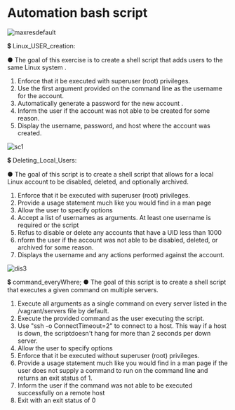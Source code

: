 # Automation bash script
![maxresdefault](https://user-images.githubusercontent.com/102508387/216788886-0703921c-bafa-4af7-a09b-c5a1165544d7.jpg)

:heavy_dollar_sign: Linux_USER_creation: 

  ● The goal of this exercise is to create a shell script that adds users to the same Linux system .
 1) Enforce that it be executed with superuser (root) privileges.
 2) Use the first argument provided on the command line as the username for the account.
 3) Automatically generate a password for the new account .
 4) Inform the user if the account was not able to be created for some reason.
 5) Display the username, password, and host where the account was created.
 
 ![sc1](https://user-images.githubusercontent.com/102508387/216790190-c866a7ed-b49e-4d72-ab2a-02d5877d562a.png)

:heavy_dollar_sign: Deleting_Local_Users:

  ● The goal of this script is to create a shell script that allows for a local Linux account to be
disabled, deleted, and optionally archived.
1) Enforce that it be executed with superuser (root) privileges. 
2) Provide a usage statement much like you would find in a man page 
3) Allow the user to specify options
4) Accept a list of usernames as arguments. At least one username is required or the script
5) Refus to disable or delete any accounts that have a UID less than 1000
6) nform the user if the account was not able to be disabled, deleted, or archived for some
reason.
7) Displays the username and any actions performed against the account.

![dis3](https://user-images.githubusercontent.com/102508387/217295497-74cac291-74d1-4709-b176-3de91eb4e0ae.png)

:heavy_dollar_sign: command_everyWhere;
  ● The goal of this script is to create a shell script that executes a given command on multiple servers.
  1) Execute all arguments as a single command on every server listed in the /vagrant/servers file by default.
2) Execute the provided command as the user executing the script.
3) Use "ssh -o ConnectTimeout=2" to connect to a host. This way if a host is down, the scriptdoesn't hang for more than 2 seconds per down server.
4) Allow the user to specify options
5) Enforce that it be executed without superuser (root) privileges. 
6) Provide a usage statement much like you would find in a man page if the user does not supply a command to run on the command line and returns an exit status of 1.
7) Inform the user if the command was not able to be executed successfully on a remote host
8) Exit with an exit status of 0
